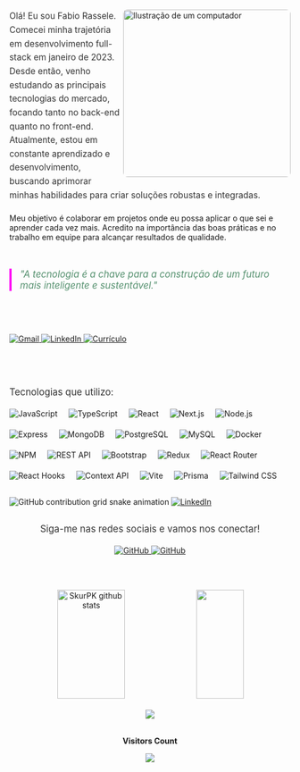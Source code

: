 <div>
  <img src="https://github.com/user-attachments/assets/acecde61-98fc-4171-93e5-a519430f4eae" 
       alt="Ilustração de um computador" 
       width="300px" 
       align="right" style="border-radius: 8px;">

  <p align="left" style="font-size: 1.1em; line-height: 1.6; color: #333; margin-bottom: 20px;"> 
    Olá! Eu sou Fabio Rassele. Comecei minha trajetória em desenvolvimento full-stack em janeiro de 2023. Desde então, venho estudando as principais tecnologias do mercado, focando tanto no back-end quanto no front-end. Atualmente, estou em constante aprendizado e desenvolvimento, buscando aprimorar minhas habilidades para criar soluções robustas e integradas.

   Meu objetivo é colaborar em projetos onde eu possa aplicar o que sei e aprender cada vez mais. Acredito na importância das boas práticas e no trabalho em equipe para alcançar resultados de qualidade.
  </p>
</div>
<br>
<blockquote style="font-style: italic; color: #54906E; border-left: 4px solid #FF00F6; padding-left: 15px; margin-left: 0; font-size: 1.2em; margin-bottom: 30px;">
  "A tecnologia é a chave para a construção de um futuro mais inteligente e sustentável."
</blockquote>
<br>
<div style="text-align: left; margin-top: 30px; margin-bottom: 30px;">
  <a href="mailto:fabiorassele.dev@gmail.com">
    <img src="https://img.shields.io/badge/-Gmail-%23000?style=for-the-badge&logo=gmail&logoColor=54906E" alt="Gmail" target="_blank">
  </a>
  <a href="https://www.linkedin.com/in/fabiorassele" target="_blank">
    <img src="https://img.shields.io/badge/-LinkedIn-%23000?style=for-the-badge&logo=linkedin&logoColor=54906E" alt="LinkedIn" target="_blank">
  </a>
  <a href="https://www.fabiorassele.dev/cv" target="_blank">
    <img src="https://img.shields.io/badge/-Curr%C3%ADculo-%23000?style=for-the-badge&logo=react&logoColor=54906E" alt="Currículo" target="_blank">
  </a>
</div>
<br>
<div style="margin-top: 30px; margin-bottom: 30px;">
  <p align="left" style="font-size: 1.2em; color: #333; margin-bottom: 20px;">Tecnologias que utilizo:</p>
  <div style="display: flex; flex-wrap: wrap; gap: 20px; justify-content: flex-start;">
    <img src="https://img.shields.io/badge/JavaScript-%23F7DF1E?style=for-the-badge&logo=javascript&logoColor=black" alt="JavaScript">
    <img src="https://img.shields.io/badge/TypeScript-%23007ACC?style=for-the-badge&logo=typescript&logoColor=white" alt="TypeScript">
    <img src="https://img.shields.io/badge/React-%2300D1F2?style=for-the-badge&logo=react&logoColor=white" alt="React">
    <img src="https://img.shields.io/badge/Next.js-%23000000?style=for-the-badge&logo=next.js&logoColor=white" alt="Next.js">
    <img src="https://img.shields.io/badge/Node.js-%23339933?style=for-the-badge&logo=node.js&logoColor=white" alt="Node.js">
    <img src="https://img.shields.io/badge/Express-%23404d59?style=for-the-badge&logo=express&logoColor=white" alt="Express">
    <img src="https://img.shields.io/badge/MongoDB-%2347A248?style=for-the-badge&logo=mongodb&logoColor=white" alt="MongoDB">
    <img src="https://img.shields.io/badge/PostgreSQL-%233B4C94?style=for-the-badge&logo=postgresql&logoColor=white" alt="PostgreSQL">
    <img src="https://img.shields.io/badge/MySQL-%234479A1?style=for-the-badge&logo=mysql&logoColor=white" alt="MySQL">
    <img src="https://img.shields.io/badge/Docker-%232496ED?style=for-the-badge&logo=docker&logoColor=white" alt="Docker">
    <img src="https://img.shields.io/badge/NPM-%23CB3837?style=for-the-badge&logo=npm&logoColor=white" alt="NPM">
    <img src="https://img.shields.io/badge/REST%20API-%7371599C?style=for-the-badge&logo=swagger&logoColor=white" alt="REST API">
    <img src="https://img.shields.io/badge/Bootstrap-%23563D7C?style=for-the-badge&logo=bootstrap&logoColor=white" alt="Bootstrap">
    <img src="https://img.shields.io/badge/Redux-%23593d88?style=for-the-badge&logo=redux&logoColor=white" alt="Redux">
    <img src="https://img.shields.io/badge/React%20Router-%2341572B?style=for-the-badge&logo=react-router&logoColor=white" alt="React Router">
    <img src="https://img.shields.io/badge/Hooks-%2361DAFB?style=for-the-badge&logo=react&logoColor=white" alt="React Hooks">
    <img src="https://img.shields.io/badge/Context%20API-%2361DAFB?style=for-the-badge&logo=react&logoColor=white" alt="Context API">
    <img src="https://img.shields.io/badge/Vite-%23000000?style=for-the-badge&logo=vite&logoColor=yellow" alt="Vite">
    <img src="https://img.shields.io/badge/Prisma-%2362B5E5?style=for-the-badge&logo=prisma&logoColor=white" alt="Prisma">
    <img src="https://img.shields.io/badge/Tailwind%20CSS-%2338B2AC?style=for-the-badge&logo=tailwindcss&logoColor=white" alt="Tailwind CSS">
  </div>
</div>

<picture>
  <source media="(prefers-color-scheme: dark)" 
          srcset="https://raw.githubusercontent.com/fabiorasselevit0ria/fabiorassele/output/github-contribution-grid-snake-dark.svg">
  <source media="(prefers-color-scheme: light)" 
          srcset="https://raw.githubusercontent.com/fabiorasselevit0ria/fabiorassele/output/github-contribution-grid-snake.svg">
  <img alt="GitHub contribution grid snake animation" 
       src="https://raw.githubusercontent.com/fabiorasselevit0ria/fabiorassele/output/github-contribution-grid-snake.svg">
   <a href="https://www.linkedin.com/in/fabiorassele" target="_blank">
    <img src="https://img.shields.io/badge/-LinkedIn-%23000?style=for-the-badge&logo=linkedin&logoColor=54906E" alt="LinkedIn" target="_blank">
  </a>
</picture>

<div style="text-align: center; margin-top: 30px;">
  <p style="font-size: 1.2em; color: #333; margin-bottom: 20px;">Siga-me nas redes sociais e vamos nos conectar!</p>
  <a href="https://github.com/fabiorassele" target="_blank">
   <img src="https://img.shields.io/badge/-GitHub-%23000?style=for-the-badge&logo=github&logoColor=54906E" alt="GitHub" target="_blank">
  </a>
  <a href="https://www.instagram.com/fabiohenrique.or/" target="_blank">
   <img src="https://img.shields.io/badge/-GitHub-%23000?style=for-the-badge&logo=instagram&logoColor=54906E" alt="GitHub" target="_blank">
  </a>
</div>
  
<br><br>
<div align="center">  
  <img  margin-right=200px width="49%" height="195px" src="https://github-readme-stats.vercel.app/api?username=fabiorassele&show_icons=true&count_private=true&hide_border=true&title_color=54906E&icon_color=54906E&text_color=c9d1d9&bg_color=0d1117" alt="SkurPK github stats" /> 
  <img width="41%" height="195px" src="https://github-readme-stats.vercel.app/api/top-langs/?username=fabiorassele&layout=compact&hide_border=true&title_color=54906E&text_color=54906E&bg_color=0d1117" />
</div>


<div align="center">
<br><a href="https://www.github.com/fabiorassele" target="_blank" rel="noreferrer"><img
src="https://img.shields.io/github/followers/fabiorassele?logo=github&style=for-the-badge&color=3382ed&labelColor=171717" /></a>
<br>
<br><p align="centre"><b>Visitors Count</b></p>  
<p align="center"><img align="center" src="https://profile-counter.glitch.me/{fabiorassele}/count.svg" /></p> 
<br></div>




